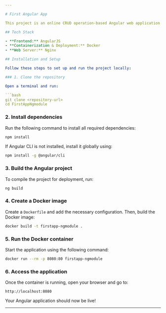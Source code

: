 ```yaml
---

# First Angular App

This project is an online CRUD operation-based Angular web application created using AngularJS. It allows courses to be added and managed through Angular forms on the admin dashboard. The application was deployed using Docker by creating a Docker image, running a Docker container, and serving it with an Nginx server. This project was developed as a practice project to learn Angular, which was later used in a company project.

## Tech Stack

- **Frontend:** AngularJS
- **Containerization & Deployment:** Docker
- **Web Server:** Nginx

## Installation and Setup

Follow these steps to set up and run the project locally:

### 1. Clone the repository

Open a terminal and run:

```bash
git clone <repository-url>
cd FirstAppNgmodule
```

### 2. Install dependencies

Run the following command to install all required dependencies:

```bash
npm install
```

If Angular CLI is not installed, install it globally using:

```bash
npm install -g @angular/cli
```

### 3. Build the Angular project

To compile the project for deployment, run:

```bash
ng build
```

### 4. Create a Docker image

Create a `Dockerfile` and add the necessary configuration. Then, build the Docker image:

```bash
docker build -t firstapp-ngmodule .
```

### 5. Run the Docker container

Start the application using the following command:

```bash
docker run --rm -p 8080:80 firstapp-ngmodule
```

### 6. Access the application

Once the container is running, open your browser and go to:

```
http://localhost:8080
```

Your Angular application should now be live!

---
```

